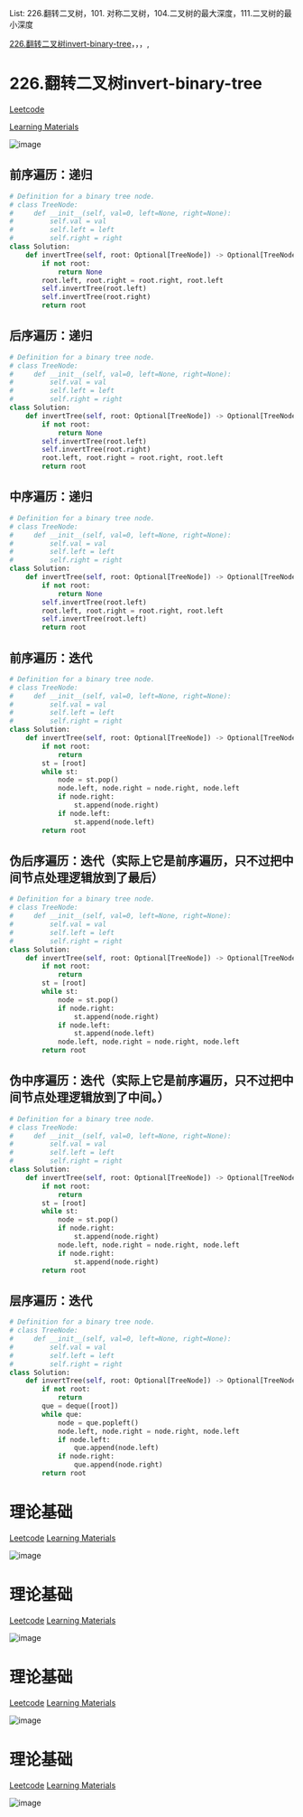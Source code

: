 List: 226.翻转二叉树，101. 对称二叉树，104.二叉树的最大深度，111.二叉树的最小深度

[226.翻转二叉树invert-binary-tree](#01)，[](#02)，[](#03)，[](#04),[](#05)

# <span id="01">226.翻转二叉树invert-binary-tree</span>

[Leetcode](https://leetcode.cn/problems/invert-binary-tree/description/)

[Learning Materials](https://programmercarl.com/0226.%E7%BF%BB%E8%BD%AC%E4%BA%8C%E5%8F%89%E6%A0%91.html#%E7%AE%97%E6%B3%95%E5%85%AC%E5%BC%80%E8%AF%BE)

![image](../images/.png)

## 前序遍历：递归

```python
# Definition for a binary tree node.
# class TreeNode:
#     def __init__(self, val=0, left=None, right=None):
#         self.val = val
#         self.left = left
#         self.right = right
class Solution:
    def invertTree(self, root: Optional[TreeNode]) -> Optional[TreeNode]:
        if not root:
            return None
        root.left, root.right = root.right, root.left
        self.invertTree(root.left)
        self.invertTree(root.right)
        return root
```

## 后序遍历：递归

```python
# Definition for a binary tree node.
# class TreeNode:
#     def __init__(self, val=0, left=None, right=None):
#         self.val = val
#         self.left = left
#         self.right = right
class Solution:
    def invertTree(self, root: Optional[TreeNode]) -> Optional[TreeNode]:
        if not root:
            return None
        self.invertTree(root.left)
        self.invertTree(root.right)
        root.left, root.right = root.right, root.left
        return root
```

## 中序遍历：递归

```python
# Definition for a binary tree node.
# class TreeNode:
#     def __init__(self, val=0, left=None, right=None):
#         self.val = val
#         self.left = left
#         self.right = right
class Solution:
    def invertTree(self, root: Optional[TreeNode]) -> Optional[TreeNode]:
        if not root:
            return None
        self.invertTree(root.left)
        root.left, root.right = root.right, root.left
        self.invertTree(root.left)
        return root
```

## 前序遍历：迭代

```python
# Definition for a binary tree node.
# class TreeNode:
#     def __init__(self, val=0, left=None, right=None):
#         self.val = val
#         self.left = left
#         self.right = right
class Solution:
    def invertTree(self, root: Optional[TreeNode]) -> Optional[TreeNode]:
        if not root:
            return 
        st = [root]
        while st:
            node = st.pop()
            node.left, node.right = node.right, node.left
            if node.right:
                st.append(node.right)
            if node.left:
                st.append(node.left)
        return root
```

## 伪后序遍历：迭代（实际上它是前序遍历，只不过把中间节点处理逻辑放到了最后）

```python
# Definition for a binary tree node.
# class TreeNode:
#     def __init__(self, val=0, left=None, right=None):
#         self.val = val
#         self.left = left
#         self.right = right
class Solution:
    def invertTree(self, root: Optional[TreeNode]) -> Optional[TreeNode]:
        if not root:
            return 
        st = [root]
        while st:
            node = st.pop()
            if node.right:
                st.append(node.right)
            if node.left:
                st.append(node.left)
            node.left, node.right = node.right, node.left
        return root
```

## 伪中序遍历：迭代（实际上它是前序遍历，只不过把中间节点处理逻辑放到了中间。）

```python
# Definition for a binary tree node.
# class TreeNode:
#     def __init__(self, val=0, left=None, right=None):
#         self.val = val
#         self.left = left
#         self.right = right
class Solution:
    def invertTree(self, root: Optional[TreeNode]) -> Optional[TreeNode]:
        if not root:
            return 
        st = [root]
        while st:
            node = st.pop()
            if node.right:
                st.append(node.right)
            node.left, node.right = node.right, node.left
            if node.right:
                st.append(node.right)
        return root
```

## 层序遍历：迭代

```python
# Definition for a binary tree node.
# class TreeNode:
#     def __init__(self, val=0, left=None, right=None):
#         self.val = val
#         self.left = left
#         self.right = right
class Solution:
    def invertTree(self, root: Optional[TreeNode]) -> Optional[TreeNode]:
        if not root:
            return 
        que = deque([root])
        while que:
            node = que.popleft()
            node.left, node.right = node.right, node.left
            if node.left:
                que.append(node.left)
            if node.right:
                que.append(node.right)
        return root
```

# <span id="02">理论基础</span>

[Leetcode]() [Learning Materials]()

![image](../images/.png)

# <span id="03">理论基础</span>

[Leetcode]() [Learning Materials]()

![image](../images/.png)

# <span id="04">理论基础</span>

[Leetcode]() [Learning Materials]()

![image](../images/.png)

# <span id="05">理论基础</span>

[Leetcode]() [Learning Materials]()

![image](../images/.png)

